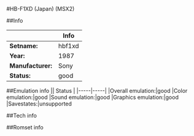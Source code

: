 #HB-F1XD (Japan) (MSX2)

##Info

||Info|
|-----|-----|
|**Setname:**|hbf1xd
|**Year:**|1987
|**Manufacturer:**|Sony
|**Status:**|good

##Emulation info
|| Status |
|-----|-----|
|Overall emulation:|good
|Color emulation:|good
|Sound emulation:|good
|Graphics emulation:|good
|Savestates:|unsupported

##Tech info

##Romset info

<!--- START OF EDITED COMMENT DO NOT TOUCH TEXT ABOVE-->
